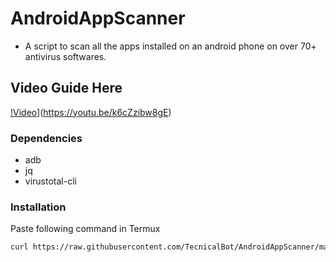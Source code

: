 # AndroidAppScanner
- A script to scan all the apps installed on an android phone on over 70+ antivirus softwares.

## Video Guide Here 
[!Video](https://raw.githubusercontent.com/TecnicalBot/AndroidAppScanner/main/Images/image.jpg)](https://youtu.be/k6cZzibw8gE)

### Dependencies
- adb
- jq
- virustotal-cli

### Installation
Paste following command in Termux
```bash
curl https://raw.githubusercontent.com/TecnicalBot/AndroidAppScanner/main/apkscan.sh >> apkscan.sh
```
